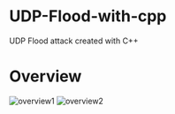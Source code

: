 # UDP-Flood-with-cpp
UDP Flood attack created with C++
# Overview
![overview1]("https://media.discordapp.net/attachments/879939876181647380/923840786670419988/unknown.png?width=790&height=460")
![overview2]("https://media.discordapp.net/attachments/879939876181647380/923840530666889236/unknown.png?width=790&height=460")
